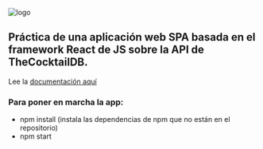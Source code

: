 ﻿![logo](Documentacion%20React/Aspose.Words.0f5617f9-53f8-4306-81a4-53a7da6f4961.001.png)

## Práctica de una aplicación web SPA basada en el framework React de JS sobre la API de **TheCocktailDB**.
Lee la [documentación aquí](Documentacion%20React/README.md)
### Para poner en marcha la app:
- npm install (instala las dependencias de npm que no están en el repositorio)
- npm start
